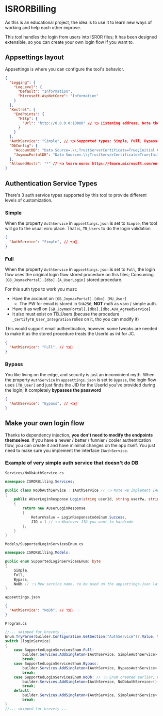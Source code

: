 # ISRORBilling
As this is an educational project, the idea is to use it to learn new ways of working and help each other improve.


This tool handles the login from users into ISROR files; It has been designed extensible, so you can create your own login flow if you want to.

## Appsettings layout
Appsettings is where you can configure the tool's behavior.

```json
{
  "Logging": {
    "LogLevel": {
      "Default": "Information",
      "Microsoft.AspNetCore": "Information"
    }
  },
  "Kestrel": {
    "EndPoints": {
      "Http": {
        "Url": "http://0.0.0.0:18080" // 👈 Listening address. Note the port 18080 to avoid collisions.
      }
    }
  },
  "AuthService": "Simple", // 👈 Supported types: Simple, Full, Bypass.
  "DbConfig": {
    "AccountDB": "Data Source=.\\;TrustServerCertificate=True;Initial Catalog=SILKROAD_R_ACCOUNT;User ID=sa;Password=1;",
    "JoymaxPortalDB": "Data Source=.\\;TrustServerCertificate=True;Initial Catalog=GB_JoymaxPortal;User ID=sa;Password=1;"
  },
  "AllowedHosts": "*" // 👈 learn more: https://learn.microsoft.com/en-us/aspnet/core/fundamentals/servers/kestrel/host-filtering?view=aspnetcore-6.0
}
```
## Authentication Service Types
There's 3 auth service types supported by this tool to provide different levels of customization. 

### Simple
When the property `AuthService` in `appsettings.json` is set to `Simple`, the tool will go to the usual vsro place. 
That is, `TB_Users` to do the login validation

```json
{
  "AuthService": "Simple", // 👈👀
}
```

### Full
When the property `AuthService` in `appsettings.json` is set to `Full`, the login flow uses the original login flow stored procedure on this files;
Consuming `[GB_JoymaxPortal].[dbo].[A_UserLogin]` stored procedure. 

For this auth type to work you must: 
* Have the account on `[GB_JoymaxPortal].[dbo].[MU_User]`
  * The PW for email is stored in `SHA256`; **NOT** md5 as vsro / simple auth.
* Have it as well on `[GB_JoymaxPortal].[dbo].[dbo.AUH_AgreedService]`
* It also must exist on TB_Users (becuse the procedure `_CertifyTB_User_Integration` relies on it, tho you can modify it)

This would support email authentication, however, some tweaks are needed to make it as the stored procedure treats the UserId as int for JC. 

```json
{
  "AuthService": "Full", // 👈👀
}
```

### Bypass
You like living on the edge, and security is just an inconvinient myth.
When the property `AuthService` in `appsettings.json` is set to `Bypass`, the login flow uses `[TB_User]` and just finds the JID for the UserId you've provided during the login;
It completely **bypasses the password**

```json
{
  "AuthService": "Bypass", // 👈👀
}
```

## Make your own login flow
Thanks to dependency injection, **you don't need to modify the endpoints themselves**. If you have a newer / better / funnier / cooler authentication flow, you can create it and have minimal changes on the app itself. You just need to make sure you implement the interface `IAuthService`.
### Example of very simple auth service that doesn't do DB
`Services/NoDbAuthService.cs`
```csharp
namespace ISRORBilling.Services;

public class NoDbAuthService : IAuthService // 👈 Note we implement IAuthService
{
    public AUserLoginResponse Login(string userId, string userPw, string channel)
    {
        return new AUserLoginResponse
        {
            ReturnValue = LoginResponseCodeEnum.Success,
            JID = 1 // 👈 Whatever JID you want to hardcode
        };
    }
}
```

`Models/SupportedLoginServicesEnum.cs`
```csharp
namespace ISRORBilling.Models;

public enum SupportedLoginServicesEnum: byte
{
    Simple,
    Full,
    Bypass,
    NoDb // 👈 New service name, to be used on the appsettings.json later
}
```
`appsettings.json`
```json
{
  "AuthService": "NoDb", // 👈👀
}
```

`Program.cs`
```csharp
//... skipped for brevety ...
Enum.TryParse(builder.Configuration.GetSection("AuthService")?.Value, true, out SupportedLoginServicesEnum loginService);
switch (loginService)
{
    case SupportedLoginServicesEnum.Full:
        builder.Services.AddSingleton<IAuthService, SimpleAuthService>();
        break;
    case SupportedLoginServicesEnum.Bypass:
        builder.Services.AddSingleton<IAuthService, BypassAuthService>();
        break;
    case SupportedLoginServicesEnum.NoDb: // 👈 Enum created earlier, matching the service name.
        builder.Services.AddSingleton<IAuthService, NoDbAuthService>(); // 👈 New implementation created earlier, note we use NoDbAuthService.
        break;
    default:
        builder.Services.AddSingleton<IAuthService, SimpleAuthService>();
        break;
}
//... skipped for brevety ...
```